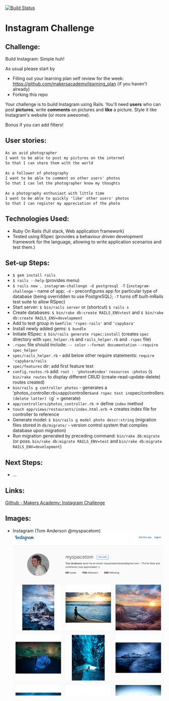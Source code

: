 [![Build Status](https://travis-ci.org/andygout/instagram-challenge.png)](https://travis-ci.org/andygout/instagram-challenge)

Instagram Challenge
===================


Challenge:
-----

Build Instagram: Simple huh!

As usual please start by

* Filling out your learning plan self review for the week: https://github.com/makersacademy/learning_plan (if you haven't already)
* Forking this repo

Your challenge is to build Instagram using Rails. You'll need **users** who can post **pictures**, write **comments** on pictures and **like** a picture. Style it like Instagram's website (or more awesome).

Bonus if you can add filters!


User stories:
-------

```
As an avid photographer
I want to be able to post my pictures on the internet
So that I can share them with the world

As a follower of photography
I want to be able to comment on other users' photos
So that I can let the photographer know my thoughts

As a photography enthusiast with little time
I want to be able to quickly 'like' other users' photos
So that I can register my appreciation of the photo
```

Technologies Used:
-------

* Ruby On Rails (full stack, Web application framework)
* Tested using RSpec (provides a behaviour driven development framework for the language, allowing to write application scenarios and test them.)


Set-up Steps:
-----

* `$ gem install rails`
* `$ rails --help` (provides menu)
* `$ rails new . instagram-challenge -d postgresql -T` (`instagram-challenge` - name of app; `-d` - preconfigures app for particular type of database (being overridden to use PostgreSQL); `-T` turns off built-inRails test suite to allow RSpec)
* Start server: `$ bin/rails server` or (shortcut) `$ rails s`
* Create databases: `$ bin/rake db:create RAILS_ENV=test` and `$ bin/rake db:create RAILS_ENV=development`
* Add to test group in `Gemfile`: `'rspec-rails'` and `'capybara'`
* Install newly added gems: `$ bundle`
* Initiate RSpec: `$ bin/rails generate rspec:install` (creates `spec` directory with `spec_helper.rb` and `rails_helper.rb` and `.rspec` file)
* `.rspec` file should include: `-- color` `--format documentation` `--require spec_helper`
* `spec/rails_helper.rb` - add below other require statements: `require 'capybara/rails`
* `spec/features` dir: add first feature test
* `config.routes.rb` add: `root : 'photos#index'` `resources :photos` (`$ bin/rake routes` to display different CRUD (create-read-update-delete) routes created)
* `bin/rails g controller photos` - generates a 'photos_controller.rb` in `app/controllers` and rspec test in `spec/controllers` (delete latter) (`g` = generate)
* `app/controllers/photos_controller.rb` -> define `index` method
* `touch app/views/restaurants/index.html.erb` -> creates index file for controller to reference
* Generate model: `$ bin/rails g model photo descr:string` (migration files stored in `db/migrate/` - version control system that compiles database upon migration)
* Run migration generated by preceding command: `bin/rake db:migrate` (or poss. `bin/rake db:migrate RAILS_ENV=test` and `bin/rake db:migrate RAILS_ENV=development`)


Next Steps:
-------

* ...


Links:
-------

[Github - Makers Academy: Instagram Challenge](https://github.com/makersacademy/instagram-challenge)


Images:
-------

- Instagram (Tom Anderson @myspacetom)
![Tom Anderson Instagram page](git_imgs/instagram-myspacetom.png)